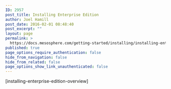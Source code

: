 ```yaml
---
ID: 2957
post_title: Installing Enterprise Edition
author: Joel Hamill
post_date: 2016-02-01 08:48:40
post_excerpt: ""
layout: page
permalink: >
  https://docs.mesosphere.com/getting-started/installing/installing-enterprise-edition/
published: true
page_options_require_authentication: false
hide_from_navigation: false
hide_from_related: false
page_options_show_link_unauthenticated: false
---
```

[installing-enterprise-edition-overview]